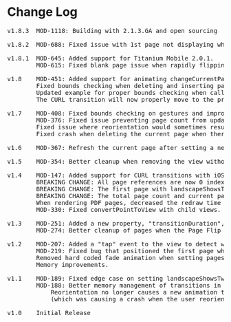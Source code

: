 # Change Log
<pre>
v1.8.3  MOD-1118: Building with 2.1.3.GA and open sourcing
	
v1.8.2  MOD-688: Fixed issue with 1st page not displaying when pageflip controller is a child of another controller

v1.8.1	MOD-645: Added support for Titanium Mobile 2.0.1.
		MOD-615: Fixed blank page issue when rapidly flipping through.

v1.8	MOD-451: Added support for animating changeCurrentPage with the CURL transition.
		Fixed bounds checking when deleting and inserting pages.
		Updated example for proper bounds checking when callign changeCurrentPage to avoid superfluous animations.
		The CURL transition will now properly move to the previous page when the current page is deleted, or to a blank page if none are left.

v1.7	MOD-408: Fixed bounds checking on gestures and improved initialization performance.
		MOD-376: Fixed issue preventing page count from updating when adding or remove pages.
		Fixed issue where reorientation would sometimes result in the portrait view hiding behind the landscape view.
		Fixed crash when deleting the current page when there were not pages after it.

v1.6	MOD-367: Refresh the current page after setting a new view source (pages or pdf).

v1.5	MOD-354: Better cleanup when removing the view without closing the parent window.

v1.4	MOD-147: Added support for CURL transitions with iOS 5. Check out the example and documentation to find out more.
		BREAKING CHANGE: All page references are now 0 index based.
		BREAKING CHANGE: The first page with landscapeShowsTwoPages in landscape now shows on the LEFT, instead of on the RIGHT with an empty page on the left.
		BREAKING CHANGE: The total page count and current page are no longer influenced by being in landscape with landscapeShowsTwoPages.
		When rendering PDF pages, decreased the redraw time and memory footprint.
		MOD-330: Fixed convertPointToView with child views.

v1.3	MOD-251: Added a new property, "transitionDuration", that lets you control how long a complete transition will take (in seconds, defaults to 0.5). See the documentation and example for more information.
		MOD-274: Better cleanup of pages when the Page Flip View is collected.

v1.2	MOD-207: Added a "tap" event to the view to detect when the user touches within the margins.
		MOD-219: Fixed bug that positioned the first page while ignoring landscapeShowsTwoPages.
		Removed hard coded fade animation when setting pages.
		Memory improvements.

v1.1	MOD-189: Fixed edge case on setting landscapeShowsTwoPages when on the first page.
		MOD-188: Better memory management of transitions in the flipper and of views in the slide transition.
			Reorientation no longer causes a new animation to take place, it just jumps straight to the new view
			(which was causing a crash when the user reoriented and transitioned).

v1.0    Initial Release
